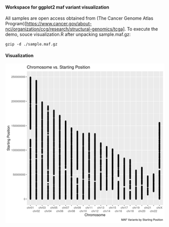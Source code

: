 #### Workspace for ggplot2 maf variant visualization

All samples are open access obtained from (The Cancer Genome Atlas Program)[https://www.cancer.gov/about-nci/organization/ccg/research/structural-genomics/tcga]. To execute the demo, souce visualization.R after unpacking sample.maf.gz:

```
gzip -d ./sample.maf.gz
```

#### Visualization

![Starting Position vs. Chromosome](/images/chr_pos.png)